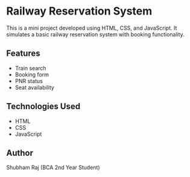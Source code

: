 # Railway Reservation System

This is a mini project developed using HTML, CSS, and JavaScript. It simulates a basic railway reservation system with booking functionality.

## Features
- Train search
- Booking form
- PNR status
- Seat availability

## Technologies Used
- HTML
- CSS
- JavaScript

## Author
Shubham Raj (BCA 2nd Year Student)
